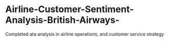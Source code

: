 # Airline-Customer-Sentiment-Analysis-British-Airways-
Completed ata analysis in airline operations, and customer service strategy
